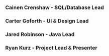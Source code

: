 ### Cainen Crenshaw - SQL/Database Lead
### Carter Goforth - UI & Design Lead
### Jared Robinson - Java Lead
### Ryan Kurz - Project Lead & Presenter
